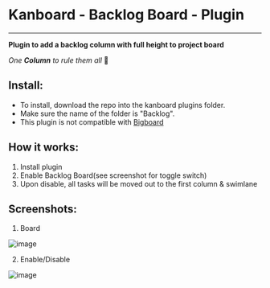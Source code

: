 # Kanboard - Backlog Board - Plugin
------------------

**Plugin to add a backlog column with full height to project board**

*One **Column** to rule them all* :ring:	

Install:
-------
* To install, download the repo into the kanboard plugins folder.
* Make sure the name of the folder is "Backlog".
* This plugin is not compatible with [Bigboard](https://github.com/stinnux/kanboard-bigboard)

How it works:
------------
1. Install plugin
2. Enable Backlog Board(see screenshot for toggle switch)
3. Upon disable, all tasks will be moved out to the first column & swimlane

Screenshots:
-----------
1. Board

![image](https://user-images.githubusercontent.com/26339368/47275413-47fa1480-d57d-11e8-99c5-9e76675102a7.png)

2. Enable/Disable

![image](https://user-images.githubusercontent.com/26339368/47275437-8a235600-d57d-11e8-8450-bf75bef86277.png)
